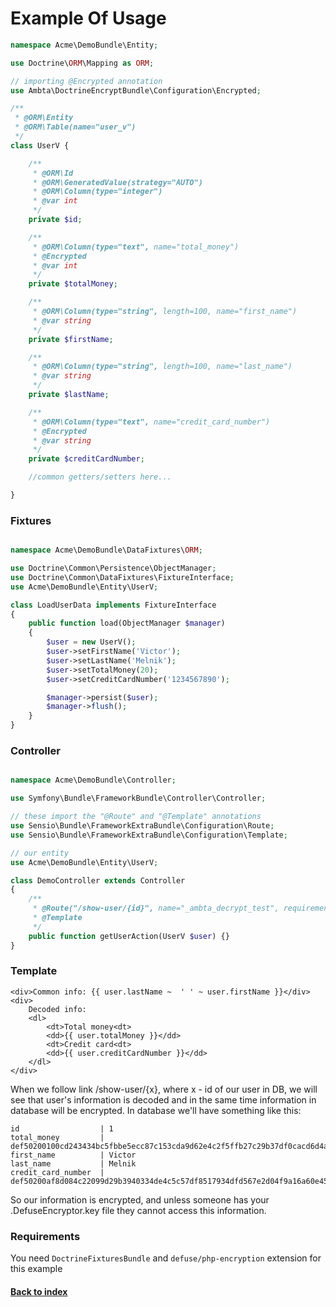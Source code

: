 # Example Of Usage

```php
namespace Acme\DemoBundle\Entity;

use Doctrine\ORM\Mapping as ORM;

// importing @Encrypted annotation
use Ambta\DoctrineEncryptBundle\Configuration\Encrypted;

/**
 * @ORM\Entity
 * @ORM\Table(name="user_v")
 */
class UserV {

    /**
     * @ORM\Id
     * @ORM\GeneratedValue(strategy="AUTO")
     * @ORM\Column(type="integer")
     * @var int
     */
    private $id;

    /**
     * @ORM\Column(type="text", name="total_money")
     * @Encrypted
     * @var int
     */
    private $totalMoney;

    /**
     * @ORM\Column(type="string", length=100, name="first_name")
     * @var string
     */
    private $firstName;

    /**
     * @ORM\Column(type="string", length=100, name="last_name")
     * @var string
     */
    private $lastName;

    /**
     * @ORM\Column(type="text", name="credit_card_number")
     * @Encrypted
     * @var string
     */
    private $creditCardNumber;

    //common getters/setters here...

}
```

### Fixtures

```php

namespace Acme\DemoBundle\DataFixtures\ORM;

use Doctrine\Common\Persistence\ObjectManager;
use Doctrine\Common\DataFixtures\FixtureInterface;
use Acme\DemoBundle\Entity\UserV;

class LoadUserData implements FixtureInterface
{
    public function load(ObjectManager $manager)
    {
        $user = new UserV();
        $user->setFirstName('Victor');
        $user->setLastName('Melnik');
        $user->setTotalMoney(20);
        $user->setCreditCardNumber('1234567890');

        $manager->persist($user);
        $manager->flush();
    }
}
```

### Controller

```php

namespace Acme\DemoBundle\Controller;

use Symfony\Bundle\FrameworkBundle\Controller\Controller;

// these import the "@Route" and "@Template" annotations
use Sensio\Bundle\FrameworkExtraBundle\Configuration\Route;
use Sensio\Bundle\FrameworkExtraBundle\Configuration\Template;

// our entity
use Acme\DemoBundle\Entity\UserV;

class DemoController extends Controller
{
    /**
     * @Route("/show-user/{id}", name="_ambta_decrypt_test", requirements={"id" = "\d+"})
     * @Template
     */
    public function getUserAction(UserV $user) {}
}
```

### Template

```twig
<div>Common info: {{ user.lastName ~  ' ' ~ user.firstName }}</div>
<div>
    Decoded info:
    <dl>
        <dt>Total money<dt>
        <dd>{{ user.totalMoney }}</dd>
        <dt>Credit card<dt>
        <dd>{{ user.creditCardNumber }}</dd>
    </dl>
</div>
```

When we follow link /show-user/{x}, where x - id of our user in DB, we will see that
user's information is decoded and in the same time information in database will
be encrypted. In database we'll have something like this:

```
id                  | 1
total_money         | def50200100cd243434bc5fbbe5ecc87c153cda9d62e4c2f5ffb27c29b37df0cacd6d4a4b51408b3cefa950ea6b7ed22ab3b98344c8723f5ccee9c6d0aca8f48169c175bbdaba96d8c8106f1132ba5774954434a030df00771<ENC>
first_name          | Victor
last_name           | Melnik
credit_card_number  | def50200af8d084c22099d29b3940334de4c5c57df8517934dfd567e2d04f9a16a60e455690ab5e118ad007054845351df31a9d9370fdfac97ebdeb3e9589e3a1c094202e715c5c1607acb24667a1a3981e2fa626058a8d8<ENC>
```

So our information is encrypted, and unless someone has your .DefuseEncryptor.key file they cannot access this information.

### Requirements

You need `DoctrineFixturesBundle` and `defuse/php-encryption` extension for this example

#### [Back to index](https://github.com/michaeldegroot/DoctrineEncryptBundle/blob/master/Resources/doc/index.md)
